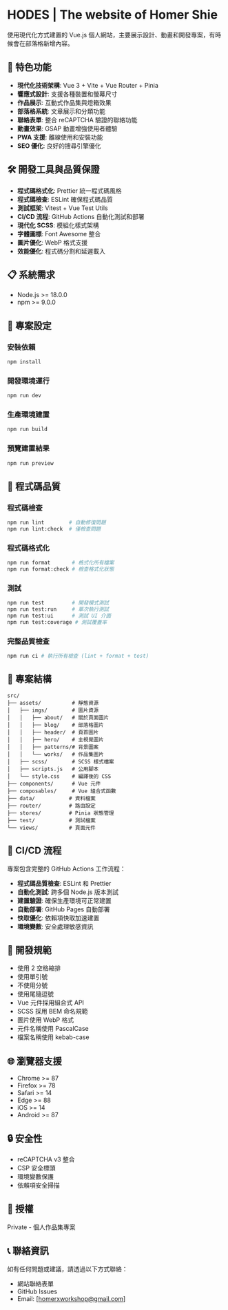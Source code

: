 # HODES | The website of Homer Shie

使用現代化方式建置的 Vue.js 個人網站，主要展示設計、動畫和開發專案，有時候會在部落格新增內容。

## 🚀 特色功能

- **現代化技術架構**: Vue 3 + Vite + Vue Router + Pinia
- **響應式設計**: 支援各種裝置和螢幕尺寸
- **作品展示**: 互動式作品集與燈箱效果
- **部落格系統**: 文章展示和分類功能
- **聯絡表單**: 整合 reCAPTCHA 驗證的聯絡功能
- **動畫效果**: GSAP 動畫增強使用者體驗
- **PWA 支援**: 離線使用和安裝功能
- **SEO 優化**: 良好的搜尋引擎優化

## 🛠 開發工具與品質保證

- **程式碼格式化**: Prettier 統一程式碼風格
- **程式碼檢查**: ESLint 確保程式碼品質
- **測試框架**: Vitest + Vue Test Utils
- **CI/CD 流程**: GitHub Actions 自動化測試和部署
- **現代化 SCSS**: 模組化樣式架構
- **字體圖標**: Font Awesome 整合
- **圖片優化**: WebP 格式支援
- **效能優化**: 程式碼分割和延遲載入

## 📋 系統需求

- Node.js >= 18.0.0
- npm >= 9.0.0

## 🔧 專案設定

### 安裝依賴

```sh
npm install
```

### 開發環境運行

```sh
npm run dev
```

### 生產環境建置

```sh
npm run build
```

### 預覽建置結果

```sh
npm run preview
```

## 🧪 程式碼品質

### 程式碼檢查

```sh
npm run lint        # 自動修復問題
npm run lint:check  # 僅檢查問題
```

### 程式碼格式化

```sh
npm run format       # 格式化所有檔案
npm run format:check # 檢查格式化狀態
```

### 測試

```sh
npm run test         # 開發模式測試
npm run test:run     # 單次執行測試
npm run test:ui      # 測試 UI 介面
npm run test:coverage # 測試覆蓋率
```

### 完整品質檢查

```sh
npm run ci # 執行所有檢查 (lint + format + test)
```

## 📁 專案結構

```
src/
├── assets/          # 靜態資源
│   ├── imgs/        # 圖片資源
│   │   ├── about/   # 關於頁面圖片
│   │   ├── blog/    # 部落格圖片
│   │   ├── header/  # 頁首圖片
│   │   ├── hero/    # 主視覺圖片
│   │   ├── patterns/# 背景圖案
│   │   └── works/   # 作品集圖片
│   ├── scss/        # SCSS 樣式檔案
│   ├── scripts.js   # 公用腳本
│   └── style.css    # 編譯後的 CSS
├── components/      # Vue 元件
├── composables/     # Vue 組合式函數
├── data/           # 資料檔案
├── router/         # 路由設定
├── stores/         # Pinia 狀態管理
├── test/           # 測試檔案
└── views/          # 頁面元件
```

## 🔄 CI/CD 流程

專案包含完整的 GitHub Actions 工作流程：

- **程式碼品質檢查**: ESLint 和 Prettier
- **自動化測試**: 跨多個 Node.js 版本測試
- **建置驗證**: 確保生產環境可正常建置
- **自動部署**: GitHub Pages 自動部署
- **快取優化**: 依賴項快取加速建置
- **環境變數**: 安全處理敏感資訊

## 📝 開發規範

- 使用 2 空格縮排
- 使用單引號
- 不使用分號
- 使用尾隨逗號
- Vue 元件採用組合式 API
- SCSS 採用 BEM 命名規範
- 圖片使用 WebP 格式
- 元件名稱使用 PascalCase
- 檔案名稱使用 kebab-case

## 🌐 瀏覽器支援

- Chrome >= 87
- Firefox >= 78
- Safari >= 14
- Edge >= 88
- iOS >= 14
- Android >= 87

## 🔒 安全性

- reCAPTCHA v3 整合
- CSP 安全標頭
- 環境變數保護
- 依賴項安全掃描

## 📄 授權

Private - 個人作品集專案

## 📞 聯絡資訊

如有任何問題或建議，請透過以下方式聯絡：

- 網站聯絡表單
- GitHub Issues
- Email: [homerxworkshop@gmail.com]
